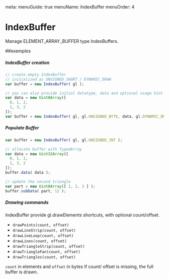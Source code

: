 <route lang="yaml">
meta:
  menuGuide: true
  menuName: IndexBuffer
  menuOrder: 4
</route>

IndexBuffer
=======
Manage ELEMENT_ARRAY_BUFFER type IndexBuffers.


##exemples

##### IndexBuffer creation

```JavaScript
// create empty IndexBuffer
// initialized as UNSIGNED_SHORT / DYNAMIC_DRAW
var buffer = new IndexBuffer( gl );

// you can also provide initial datatype, data and optional usage hint
var data = new Uint8Array([
  0, 1, 2,
  1, 3, 2
]);
var buffer = new IndexBuffer( gl, gl.UNSIGNED_BYTE, data, gl.DYNAMIC_DRAW );
```

##### Populate Buffer


```JavaScript
var buffer = new IndexBuffer( gl, gl.UNSIGNED_INT );

// allocate buffer with TypedArray
var data = new Uint32Array([
  0, 1, 2,
  1, 3, 2
]);
buffer.data( data );

// update the second triangle
var part = new Uint8Array([ 1, 2, 3 ] );
buffer.subData( part, 12 );
```


##### Drawing commands

IndexBuffer provide gl.drawElements shortcuts, with optional count/offset.

  - `drawPoints(count, offset)`
  - `drawLineStrip(count, offset)`
  - `drawLineLoop(count, offset)`
  - `drawLines(count, offset)`
  - `drawTriangleStrip(count, offset)`
  - `drawTriangleFan(count, offset)`
  - `drawTriangles(count, offset)`

`count` in elements and `offset` in bytes
If count/ offset is missing, the full buffer is drawn.